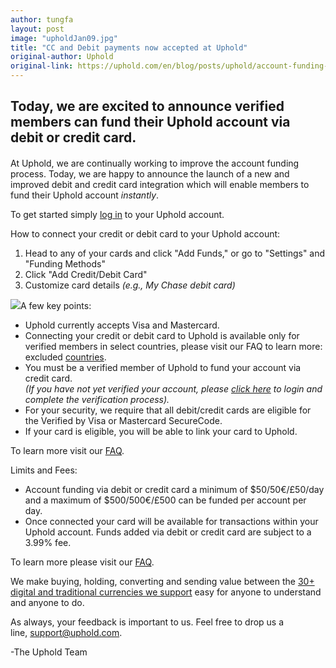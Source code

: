 ```yaml
---
author: tungfa
layout: post
image: "upholdJan09.jpg"
title: "CC and Debit payments now accepted at Uphold"
original-author: Uphold  
original-link: https://uphold.com/en/blog/posts/uphold/account-funding-via-debit-and-credit-cards-is-now-live
---
```


Today, we are excited to announce verified members can fund their Uphold account via debit or credit card.
----------------------------------------------------------------------------------------------------------

####

At Uphold, we are continually working to improve the account funding process. Today, we are happy to announce the launch of a new and improved debit and credit card integration which will enable members to fund their Uphold account *instantly*. 

To get started simply [log in](http://bit.ly/LoginUphold) to your Uphold account.

How to connect your credit or debit card to your Uphold account:

1.  Head to any of your cards and click "Add Funds," or go to "Settings" and "Funding Methods"
2.  Click "Add Credit/Debit Card"
3.  Customize card details *(e.g., My Chase debit card)*

![](https://lh4.googleusercontent.com/9UcrMkLfV1Y0kG9Vna5XbiTv-VMTUzRpTgIF7xHLkhEalbJTGDB1SWHQyo55pF8ArmjmQ5Q87rTnHxl9Pqh9MTWLyKwZhQhLtp41fTKhqMYuyHalCEzsP_a1W0VDkf1THTpqMy7S)A few key points:

-   Uphold currently accepts Visa and Mastercard.
-   Connecting your credit or debit card to Uphold is available only for verified members in select countries, please visit our FAQ to learn more: excluded [countries](https://support.uphold.com/hc/en-us/articles/206119013-In-which-countries-does-Uphold-offer-debit-credit-card-funding-and-withdrawals-).
-   You must be a verified member of Uphold to fund your account via credit card.\
*(If you have not yet verified your account, please [click here](https://uphold.com/dashboard/membership) to login and complete the verification process).*
-   For your security, we require that all debit/credit cards are eligible for the Verified by Visa or Mastercard SecureCode.
-   If your card is eligible, you will be able to link your card to Uphold.

To learn more visit our [FAQ](https://support.uphold.com/hc/en-us/articles/206119013-In-which-countries-does-Uphold-offer-debit-credit-card-funding-and-withdrawals-).

Limits and Fees:

-   Account funding via debit or credit card a minimum of $50/50€/£50/day and a maximum of $500/500€/£500 can be funded per account per day.
-   Once connected your card will be available for transactions within your Uphold account. Funds added via debit or credit card are subject to a 3.99% fee.

To learn more please visit our [FAQ](https://support.uphold.com/hc/en-us/articles/206118653).

We make buying, holding, converting and sending value between the [30+ digital and traditional currencies we support](https://support.uphold.com/hc/en-us/articles/202473803-Supported-currencies) easy for anyone to understand and anyone to do.

As always, your feedback is important to us. Feel free to drop us a line, [support@uphold.com](https://support.uphold.com/hc/en-us/requests/new).

-The Uphold Team
